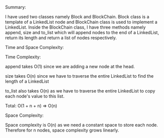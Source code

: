 Summary:

I have used two classes namely Block and BlockChain. 
Block class is a template of a LinkedList node and BlockChain class is used to implement a LinkedList. 
Inside the BlockChain class, I have three methods namely append, size and to_list which will append nodes to the end of a LinkedList, return its length and return a list of nodes respectively.

Time and Space Complexity:

Time Complexity:

append takes O(1) since we are adding a new node at the head.

size takes O(n) since we have to traverse the entire LinkedList to find the length of a LinkedList

to_list also takes O(n) as we have to traverse the entire LinkedList to copy each node's value to this list.

Total: O(1 + n + n) => O(n)

Space Complexity:

Space complexity is O(n) as we need a constant space to store each node. Therefore for n nodes, space complexity grows linearly.